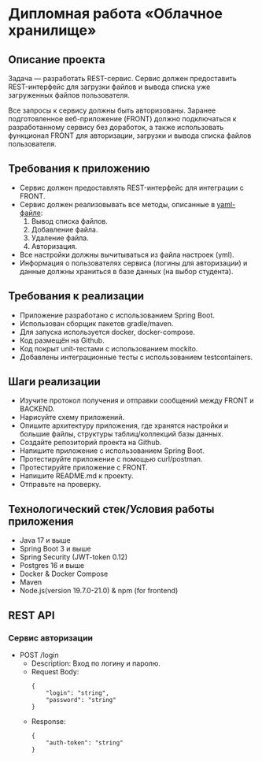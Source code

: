 # Дипломная работа «Облачное хранилище»

## Описание проекта

Задача — разработать REST-сервис. Сервис должен предоставить REST-интерфейс для загрузки файлов и вывода списка уже загруженных файлов пользователя. 

Все запросы к сервису должны быть авторизованы. Заранее подготовленное веб-приложение (FRONT) должно подключаться к разработанному сервису без доработок, 
а также использовать функционал FRONT для авторизации, загрузки и вывода списка файлов пользователя.

## Требования к приложению

- Сервис должен предоставлять REST-интерфейс для интеграции с FRONT.
- Сервис должен реализовывать все методы, описанные в [yaml-файле](./CloudServiceSpecification.yaml):
  1. Вывод списка файлов.
  2. Добавление файла.
  3. Удаление файла.
  4. Авторизация.
- Все настройки должны вычитываться из файла настроек (yml).
- Информация о пользователях сервиса (логины для авторизации) и данные должны храниться в базе данных (на выбор студента).

## Требования к реализации

- Приложение разработано с использованием Spring Boot.
- Использован сборщик пакетов gradle/maven.
- Для запуска используется docker, docker-compose.
- Код размещён на Github.
- Код покрыт unit-тестами с использованием mockito.
- Добавлены интеграционные тесты с использованием testcontainers.

## Шаги реализации

- Изучите протокол получения и отправки сообщений между FRONT и BACKEND.
- Нарисуйте схему приложений.
- Опишите архитектуру приложения, где хранятся настройки и большие файлы, структуры таблиц/коллекций базы данных.
- Создайте репозиторий проекта на Github.
- Напишите приложение с использованием Spring Boot.
- Протестируйте приложение с помощью curl/postman.
- Протестируйте приложение с FRONT.
- Напишите README.md к проекту.
- Отправьте на проверку.

## Технологический стек/Условия работы приложения

- Java 17 и выше
- Spring Boot 3 и выше
- Spring Security (JWT-token 0.12)
- Postgres 16 и выше
- Docker & Docker Compose
- Maven
- Node.js(version 19.7.0-21.0) & npm (for frontend)

## REST API
### Сервис авторизации
- POST /login
  - Description: Вход по логину и паролю.
  - Request Body:
    ```
    {
        "login": "string",
        "password": "string"
    }
    ```
  - Response:
    ```
    {
        "auth-token": "string"
    }
    ```
